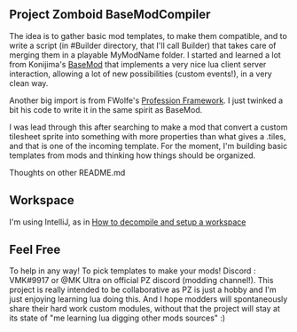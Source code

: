 ## Project Zomboid BaseModCompiler

The idea is to gather basic mod templates, to make them compatible, and to write a script (in #Builder directory, that I'll call Builder)
that takes care of merging them in a playable MyModName folder.
I started and learned a lot from Konijima's [BaseMod](https://github.com/Konijima/PZ-BaseMod) that implements a very nice lua client server interaction,
allowing a lot of new possibilities (custom events!), in a very clean way.

Another big import is from FWolfe's [Profession Framework](https://github.com/FWolfe/ProfessionFramework).
I just twinked a bit his code to write it in the same spirit as BaseMod.

I was lead through this after searching to make a mod that convert a custom tilesheet sprite into 
something with more properties than what gives a .tiles, and that is one of the incoming template.
For the moment, I'm building basic templates from mods and thinking how things should be organized.

Thoughts on other README.md

## Workspace

I'm using IntelliJ, as in [How to decompile and setup a workspace](https://github.com/Konijima/PZ-Libraries)

## Feel Free
To help in any way!
To pick templates to make your mods!
Discord : VMK#9917
or @MK Ultra on official PZ discord (modding channel!).
This project is really intended to be collaborative as PZ is just a hobby and I'm just enjoying learning lua doing this.
And I hope modders will spontaneously share their hard work custom modules, without that the project will stay at its state of
"me learning lua digging other mods sources" :)
